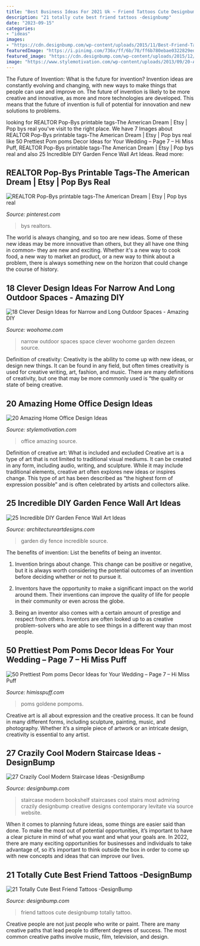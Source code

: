 ```yaml
---
title: "Best Business Ideas For 2021 Uk ~ Friend Tattoos Cute Designbump Totally Tattoo"
description: "21 totally cute best friend tattoos -designbump"
date: "2023-09-15"
categories:
- "ideas"
images:
- "https://cdn.designbump.com/wp-content/uploads/2015/11/Best-Friend-Tattoo.jpg"
featuredImage: "https://i.pinimg.com/736x/ff/6b/78/ff6b780ebae0322829ed537e7ba2562d.jpg"
featured_image: "https://cdn.designbump.com/wp-content/uploads/2015/12/most-Incredible-Contemporary-Staircase-Inspiration-21.jpg"
image: "https://www.stylemotivation.com/wp-content/uploads/2013/09/20-Amazing-Home-Office-Design-Ideas-11.jpg"
---
```



The Future of Invention: What is the future for invention?
Invention ideas are constantly evolving and changing, with new ways to make things that people can use and improve on. The future of invention is likely to be more creative and innovative, as more and more technologies are developed. This means that the future of invention is full of potential for innovation and new solutions to problems.

	

		
looking for REALTOR Pop-Bys printable tags-The American Dream | Etsy | Pop bys real you've visit to the right place. We have 7 Images about REALTOR Pop-Bys printable tags-The American Dream | Etsy | Pop bys real like 50 Prettiest Pom poms Decor Ideas for Your Wedding – Page 7 – Hi Miss Puff, REALTOR Pop-Bys printable tags-The American Dream | Etsy | Pop bys real and also 25 Incredible DIY Garden Fence Wall Art Ideas. Read more:
		
    
## REALTOR Pop-Bys Printable Tags-The American Dream | Etsy | Pop Bys Real

<img loading=lazy src="https://i.pinimg.com/736x/ff/6b/78/ff6b780ebae0322829ed537e7ba2562d.jpg" onerror="this.onerror=null;this.src='https://tse1.mm.bing.net/th?id=OIP.1FycxXsafROJ3PIP14pW9wHaJ3&amp;pid=15.1';" alt="REALTOR Pop-Bys printable tags-The American Dream | Etsy | Pop bys real">

_Source: pinterest.com_

>bys realtors. 

	

The world is always changing, and so too are new ideas. Some of these new ideas may be more innovative than others, but they all have one thing in common- they are new and exciting. Whether it's a new way to cook food, a new way to market an product, or a new way to think about a problem, there is always something new on the horizon that could change the course of history.

    
## 18 Clever Design Ideas For Narrow And Long Outdoor Spaces - Amazing DIY

<img loading=lazy src="https://www.woohome.com/wp-content/uploads/2015/03/narrow-space-designs-woohome-18.jpg" onerror="this.onerror=null;this.src='https://tse2.mm.bing.net/th?id=OIP.PjdJzRPvTU0llO0Z56503wHaLH&amp;pid=15.1';" alt="18 Clever Design Ideas for Narrow and Long Outdoor Spaces - Amazing DIY">

_Source: woohome.com_

>narrow outdoor spaces space clever woohome garden dezeen source. 

	

Definition of creativity:
Creativity is the ability to come up with new ideas, or design new things. It can be found in any field, but often times creativity is used for creative writing, art, fashion, and music. There are many definitions of creativity, but one that may be more commonly used is “the quality or state of being creative.

    
## 20 Amazing Home Office Design Ideas

<img loading=lazy src="https://www.stylemotivation.com/wp-content/uploads/2013/09/20-Amazing-Home-Office-Design-Ideas-11.jpg" onerror="this.onerror=null;this.src='https://tse1.mm.bing.net/th?id=OIP.HXuwOxYXWANdmrNeBEKHYwAAAA&amp;pid=15.1';" alt="20 Amazing Home Office Design Ideas">

_Source: stylemotivation.com_

>office amazing source. 

	

Definition of creative art: What is included and excluded
Creative art is a type of art that is not limited to traditional visual mediums. It can be created in any form, including audio, writing, and sculpture. While it may include traditional elements, creative art often explores new ideas or inspires change. This type of art has been described as “the highest form of expression possible” and is often celebrated by artists and collectors alike.

    
## 25 Incredible DIY Garden Fence Wall Art Ideas

<img loading=lazy src="https://www.architectureartdesigns.com/wp-content/uploads/2014/04/141.jpg" onerror="this.onerror=null;this.src='https://tse3.mm.bing.net/th?id=OIP.KrLqB13-ULQYNk2TZMWs-gHaSL&amp;pid=15.1';" alt="25 Incredible DIY Garden Fence Wall Art Ideas">

_Source: architectureartdesigns.com_

>garden diy fence incredible source. 

	

The benefits of invention: List the benefits of being an inventor.
1. Invention brings about change. This change can be positive or negative, but it is always worth considering the potential outcomes of an invention before deciding whether or not to pursue it.
2. Inventors have the opportunity to make a significant impact on the world around them. Their inventions can improve the quality of life for people in their community or even across the globe.

3. Being an inventor also comes with a certain amount of prestige and respect from others. Inventors are often looked up to as creative problem-solvers who are able to see things in a different way than most people.

    
## 50 Prettiest Pom Poms Decor Ideas For Your Wedding – Page 7 – Hi Miss Puff

<img loading=lazy src="https://www.himisspuff.com/wp-content/uploads/2016/10/white-and-pink-pom-poms-wedding-decor.jpg" onerror="this.onerror=null;this.src='https://tse4.mm.bing.net/th?id=OIP.C6o4AHeTBVzCGlViYC30gAHaLH&amp;pid=15.1';" alt="50 Prettiest Pom poms Decor Ideas for Your Wedding – Page 7 – Hi Miss Puff">

_Source: himisspuff.com_

>poms goldene pompoms. 

	

Creative art is all about expression and the creative process. It can be found in many different forms, including sculpture, painting, music, and photography. Whether it’s a simple piece of artwork or an intricate design, creativity is essential to any artist.

    
## 27 Crazily Cool Modern Staircase Ideas -DesignBump

<img loading=lazy src="https://cdn.designbump.com/wp-content/uploads/2015/12/most-Incredible-Contemporary-Staircase-Inspiration-21.jpg" onerror="this.onerror=null;this.src='https://tse3.mm.bing.net/th?id=OIP.Ky0vfhgD4Ie1q1Uy2tLgIAHaQH&amp;pid=15.1';" alt="27 Crazily Cool Modern Staircase Ideas -DesignBump">

_Source: designbump.com_

>staircase modern bookshelf staircases cool stairs most admiring crazily designbump creative designs contemporary levitate via source website. 

	

When it comes to planning future ideas, some things are easier said than done. To make the most out of potential opportunities, it’s important to have a clear picture in mind of what you want and what your goals are. In 2022, there are many exciting opportunities for businesses and individuals to take advantage of, so it’s important to think outside the box in order to come up with new concepts and ideas that can improve our lives.

    
## 21 Totally Cute Best Friend Tattoos -DesignBump

<img loading=lazy src="https://cdn.designbump.com/wp-content/uploads/2015/11/Best-Friend-Tattoo.jpg" onerror="this.onerror=null;this.src='https://tse4.mm.bing.net/th?id=OIP.RV4WVo4I8IKNj8vNTIrwdAHaHg&amp;pid=15.1';" alt="21 Totally Cute Best Friend Tattoos -DesignBump">

_Source: designbump.com_

>friend tattoos cute designbump totally tattoo. 

	

Creative people are not just people who write or paint. There are many creative paths that lead people to different degrees of success. The most common creative paths involve music, film, television, and design.

